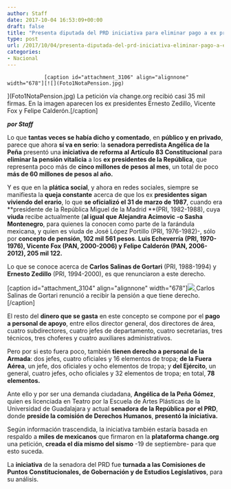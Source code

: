 ```yaml
---
author: Staff
date: 2017-10-04 16:53:09+00:00
draft: false
title: "Presenta diputada del PRD iniciativa para eliminar pago a ex presidentes"
type: post
url: /2017/10/04/presenta-diputada-del-prd-iniciativa-eliminar-pago-a-ex-presidentes/
categories:
- Nacional
---
```



				[caption id="attachment_3106" align="alignnone" width="678"][![](Foto1NotaPension.jpg)
](Foto1NotaPension.jpg) La petición vía change.org recibió casi 35 mil firmas. En la imagen aparecen los ex presidentes Ernesto Zedillo, Vicente Fox y Felipe Calderón.[/caption]

_**por Staff**_

Lo que **tantas veces se había dicho y comentado**, en **público y en privado**, parece que ahora **sí va en serio**: la **senadora perredista Angélica de la Peña** presentó una **iniciativa de reforma al Artículo 83 Constitucional** para **eliminar la pensión vitalicia** a los **ex presidentes de la República**, que representa poco más de **cinco millones de pesos al mes**, un total de poco **más de 60 millones de pesos al año.**

Y es que en la **plática social**, y ahora en redes sociales, siempre se manifiesta la **queja constante** acerca de que los ex **presidentes sigan viviendo del erario**, lo que **se oficializó el 31 de marzo de 1987**, cuando era **presidente de la República Miguel de la Madrid **(PRI, 1982-1988), cuya **viuda** recibe actualmente (**al igual que Alejandra Acimovic -o Sasha Montenegro**, para quienes la conocen como parte de la farándula mexicana, y quien es viuda de José López Portillo (PRI, 1976-1982)-, sólo por **concepto de pensión, 102 mil 561 pesos**. **Luis Echeverría **(PRI, 1970-1976)**, Vicente Fox **(PAN, 2000-2006)** y Felipe Calderón **(PAN, 2006-2012)**, 205 mil 122.**

Lo que se conoce acerca de **Carlos Salinas de Gortari** (PRI, 1988-1994) y **Ernesto Zedillo** (PRI, 1994-2000), es que renunciaron a este derecho.

[caption id="attachment_3104" align="alignnone" width="678"][![](Foto2NotaPension.jpg)
](Foto2NotaPension.jpg) Carlos Salinas de Gortari renunció a recibir la pensión a que tiene derecho.[/caption]

El resto del **dinero que se gasta** en este concepto se compone por el **pago a personal de apoyo**, entre ellos director general, dos directores de área, cuatro subdirectores, cuatro jefes de departamento, cuatro secretarias, tres técnicos, tres choferes y cuatro auxiliares administrativos.

Pero por si esto fuera poco, también **tienen derecho a personal de la Armada**: dos jefes, cuatro oficiales y 16 elementos de tropa; **de la Fuera Aérea**, un jefe, dos oficiales y ocho elementos de tropa; y **del Ejército**, un general, cuatro jefes, ocho oficiales y 32 elementos de tropa; en total, **78 elementos.**

Ante ello y por ser una demanda ciudadana, **Angélica de la Peña Gómez**, quien es licenciada en Teatro por la Escuela de Artes Plásticas de la Universidad de Guadalajara y actual **senadora de la República por el PRD**, donde **preside la comisión de Derechos Humanos**, **presentó la iniciativa.**

Según información trascendida, la iniciativa también estaría basada en respaldo a **miles de mexicanos** que firmaron en la **plataforma change.org** una petición, **creada el día mismo del sismo** -19 de septiembre- para que esto suceda.

La **iniciativa** de la senadora del PRD fue **turnada a las Comisiones de Puntos Constitucionales, de Gobernación y de Estudios Legislativos**, para su análisis.		
